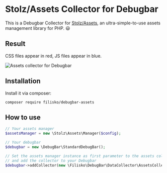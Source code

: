 # Stolz/Assets Collector for Debugbar

This is a Debugbar Collector for [Stolz/Assets](https://github.com/Stolz/Assets), an ultra-simple-to-use assets management library for PHP. :smiley:

## Result
CSS files appear in red, JS files appear in blue.

![Assets collector for Debugbar](https://i.snag.gy/IyQnKo.jpg "Assets collector for Debugbar")

## Installation
Install it via composer:

`composer require filisko/debugbar-assets`

## How to use

```php
// Your assets manager
$assetsManager = new \Stolz\Assets\Manager($config);

// Your debugbar
$debugbar = new \DebugBar\StandardDebugBar();

// Set the assets manager instance as first parameter to the assets collector,
// and add the collector to your Debugbar
$debugbar->addCollector(new \Filisko\DebugBar\DataCollector\AssetsCollector($assetsManager));
```
